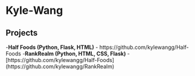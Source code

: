 # Kyle-Wang

<h2> Projects </h2>
  -<b>Half Foods (Python, Flask, HTML)</b>
  - https://github.com/kylewangg/Half-Foods
  -<b>RankRealm (Python, HTML, CSS, Flask)</b>
  - [https://github.com/kylewangg/Half-Foods](https://github.com/kylewangg/RankRealm)
  
